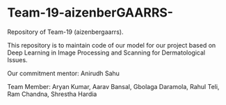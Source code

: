 # Team-19-aizenberGAARRS-
Repository of Team-19 (aizenbergaarrs).

This repository is to maintain code of our model for our project based on Deep Learning in Image Processing and Scanning for Dermatological Issues.

Our commitment mentor: Anirudh Sahu

Team Member: Aryan Kumar, Aarav Bansal, Gbolaga Daramola, Rahul Teli, Ram Chandna, Shrestha Hardia
          
